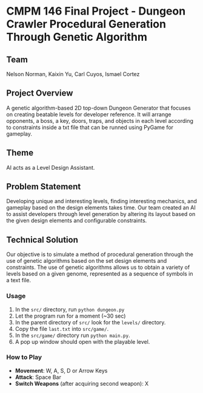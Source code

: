 # CMPM 146 Final Project - Dungeon Crawler Procedural Generation Through Genetic Algorithm
## Team
Nelson Norman, Kaixin Yu, Carl Cuyos, Ismael Cortez
## Project Overview  
A genetic algorithm-based 2D top-down Dungeon Generator that focuses on creating beatable levels for developer reference. It will arrange opponents, a boss, a key, doors, traps, and objects in each level according to constraints inside a txt file that can be runned using PyGame for gameplay.
## Theme  
AI acts as a Level Design Assistant.
## Problem Statement
Developing unique and interesting levels, finding interesting mechanics, and gameplay based on the design elements takes time. Our team created an AI to assist developers through level generation by altering its layout based on the given design elements and configurable constraints.
## Technical Solution
Our objective is to simulate a method of procedural generation through the use of genetic algorithms based on the set design elements and constraints. The use of genetic algorithms allows us to obtain a variety of levels based on a given genome, represented as a sequence of symbols in a text file.
### Usage
1. In the `src/` directory, run `python dungeon.py`
2. Let the program run for a moment (~30 sec)
3. In the parent directory of `src/` look for the `levels/` directory.
4. Copy the file `last.txt` into `src/game/`.
5. In the `src/game/` directory run `python main.py`.
6. A pop up window should open with the playable level.
### How to Play
- **Movement**: W, A, S, D or Arrow Keys
- **Attack**: Space Bar
- **Switch Weapons** (after acquiring second weapon): X
